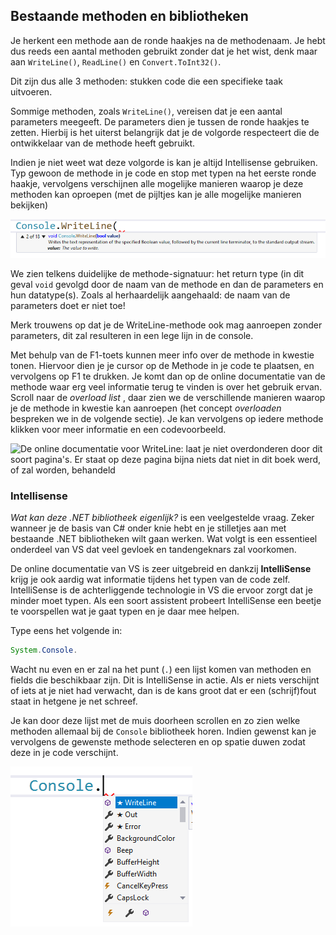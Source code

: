 ## Bestaande methoden en bibliotheken

Je herkent een methode aan de ronde haakjes na de methodenaam. Je hebt dus reeds een aantal methoden gebruikt zonder dat je het wist, denk maar aan ``WriteLine()``, ``ReadLine()`` en ``Convert.ToInt32()``.

Dit zijn dus alle 3 methoden: stukken code die een specifieke taak uitvoeren.

Sommige methoden, zoals ``WriteLine()``, vereisen dat je een aantal parameters meegeeft. De parameters dien je tussen de ronde haakjes te zetten. Hierbij is het uiterst belangrijk dat je de volgorde respecteert die de ontwikkelaar van de methode heeft gebruikt. 

Indien je niet weet wat deze volgorde is kan je altijd Intellisense gebruiken. Typ gewoon de methode in je code en stop met typen na het eerste ronde haakje, vervolgens verschijnen alle mogelijke manieren waarop je deze methoden kan oproepen (met de pijltjes kan je alle mogelijke manieren bekijken)


![Dit soort popups bevat een schat aan informatie.](../assets/4_methoden/methoden1.png)

We zien telkens duidelijke de methode-signatuur: het return type (in dit geval ``void`` gevolgd door de naam van de methode en dan de parameters en hun datatype(s). Zoals al herhaardelijk aangehaald: de naam van de parameters doet er niet toe! 

Merk trouwens op dat je de WriteLine-methode ook mag aanroepen zonder parameters, dit zal resulteren in een lege lijn in de console.

Met behulp van de F1-toets kunnen meer info over de methode in kwestie tonen. Hiervoor dien je je cursor op de Methode in je code te plaatsen, en vervolgens op F1 te drukken. Je komt dan op de online documentatie van de methode waar erg veel informatie terug te vinden is over het gebruik ervan. Scroll naar de *overload list* , daar zien we de verschillende manieren waarop je de methode in kwestie kan aanroepen (het concept *overloaden* bespreken we in de volgende sectie). Je kan vervolgens op iedere methode klikken voor meer informatie en een codevoorbeeld.

<!---NOBOOKSTART--->
<!--- {width:75%} --->
![De online documentatie voor WriteLine: laat je niet overdonderen door dit soort pagina's. Er staat op deze pagina bijna niets dat niet in dit boek werd, of zal worden, behandeld](../assets/4_methoden/methoden2.png)
<!---NOBOOKEND--->


### Intellisense
*Wat kan deze .NET bibliotheek eigenlijk?* is een veelgestelde vraag. Zeker wanneer je de basis van C# onder knie hebt en je stilletjes aan met bestaande .NET bibliotheken wilt gaan werken. Wat volgt is een essentieel onderdeel van VS dat veel gevloek en tandengeknars zal voorkomen.

De online documentatie van VS is zeer uitgebreid en dankzij **IntelliSense** krijg je ook aardig wat informatie tijdens het typen van de code zelf. IntelliSense is de achterliggende technologie in VS die ervoor zorgt dat je minder moet typen. Als een soort assistent probeert IntelliSense een beetje te voorspellen wat je gaat typen en je daar mee helpen. 

<!---{pagebreak} --->

Type eens het volgende in:

```java
System.Console.
```

Wacht nu even en er zal na het punt (``.``) een lijst komen van methoden en fields die beschikbaar zijn. Dit is IntelliSense in actie. Als er niets verschijnt of iets at je niet had verwacht, dan is de kans groot dat er een (schrijf)fout staat in hetgene je net schreef. 

Je kan door deze lijst met de muis doorheen scrollen en zo zien welke methoden allemaal bij de ``Console`` bibliotheek horen. Indien gewenst kan je vervolgens de gewenste methode selecteren en op spatie duwen zodat deze in je code verschijnt.


![De icoontjes geven aan of het om een methode (kubus), een eigenschap (engelse sleutel) of een "event" (bliksem) gaat. Events behandelen we niet in dit boek](../assets/4_methoden/methoden4.png)
